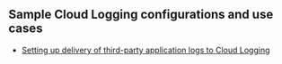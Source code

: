## Sample Cloud Logging configurations and use cases

* [Setting up delivery of third-party application logs to Cloud Logging](sending-logs-from-third-party-libraries-and-apps.md)
